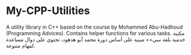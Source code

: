 # My-CPP-Utilities
A utility library in C++ based on the course by Mohammed Abu-Hadhoud (Programming Advices). Contains helper functions for various tasks. مكتبة خدمية بلغة سي++ مبنية على أساس دورة محمد أبو هدهود، تحتوي على دوال مساعدة لمهام متنوعة.
